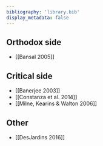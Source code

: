 ```yaml
---
bibliography: 'library.bib'
display_metadata: false
---
```


## Orthodox side

* [[Bansal 2005]]

## Critical side

* [[Banerjee 2003]]
* [[Constanza et al. 2014]]
* [[Milne, Kearins & Walton 2006]]

## Other

* [[DesJardins 2016]]